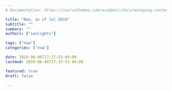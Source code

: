 ```yaml
---
# Documentation: https://sourcethemes.com/academic/docs/managing-content/

title: "Now, as of Jul 2019"
subtitle: ""
summary: ""
authors: ["ionlights"]

tags: ["now"]
categories: ["now"]

date: 2019-06-06T17:37:53-04:00
lastmod: 2019-06-06T17:37:53-04:00

featured: true
draft: false

---
```

